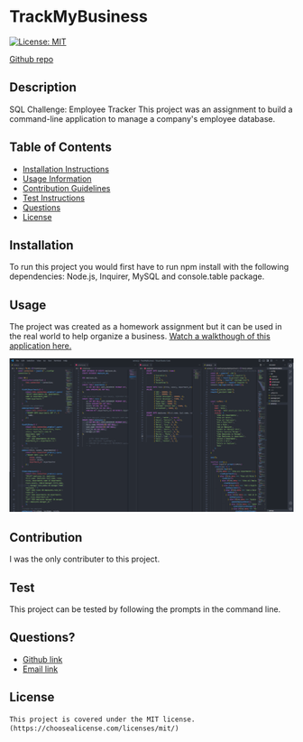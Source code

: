 # TrackMyBusiness
  [![License: MIT](https://img.shields.io/badge/License-MIT-yellow.svg)](https://opensource.org/licenses/MIT)
 
  [Github repo](https://github.com/ampatte/TrackMyBusiness)

 

  ## Description
  SQL Challenge: Employee Tracker This project was an assignment to build a command-line application to manage a company's employee database.

  ## Table of Contents
  - [Installation Instructions](#Installation)
  - [Usage Information](#Usage)
  - [Contribution Guidelines](#Contribution)
  - [Test Instructions](#Test)
  - [Questions](#Questions)
  - [License](#License)
  
  ## Installation
  To run this project you would first have to run npm install with the following dependencies: Node.js, Inquirer, MySQL and console.table package.

  ## Usage
  The project was created as a homework assignment but it can be used in the real world to help organize a business.
  [Watch a walkthough of this application here.](https://watch.screencastify.com/v/GPVcaU1jGiwceCd3X5C5)

![TrackMyBusiness](assets/employeeTracker.png)
  
  ## Contribution
  I was the only contributer to this project.

  ## Test
  This project can be tested by following the prompts in the command line.

  ## Questions?
  - [Github link](https://github.com/ampatte)
  - [Email link](ampatte717@gmail.com)

  ## License
    This project is covered under the MIT license.(https://choosealicense.com/licenses/mit/)
